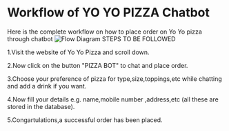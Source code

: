 # Workflow of YO YO PIZZA Chatbot
Here is the complete workflow on how to place order on Yo Yo pizza through chatbot
![Flow Diagram](https://user-images.githubusercontent.com/43922639/85103393-31113700-b224-11ea-8d7b-00d722235407.jpg)
STEPS TO BE FOLLOWED

1.Visit the website of Yo Yo Pizza and scroll down.

2.Now click on the button "PIZZA BOT" to chat and place order.

3.Choose your preference of pizza for type,size,toppings,etc while chatting and add a drink if you want.

4.Now fill your details e.g. name,mobile number ,address,etc (all these are stored in the database).

5.Congartulations,a successful order has been placed.
